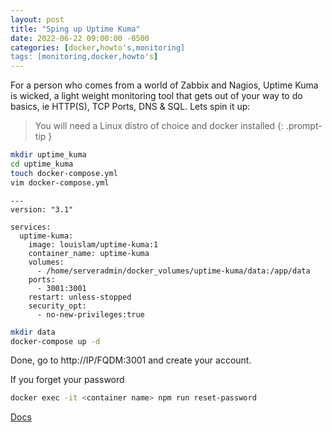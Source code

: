 ```yaml
---
layout: post
title: "Sping up Uptime Kuma"
date: 2022-06-22 09:00:00 -0500
categories: [docker,howto's,monitoring]
tags: [monitoring,docker,howto's]
---
```


For a person who comes from a world of Zabbix and Nagios, Uptime Kuma is wicked, a light weight monitoring tool that gets out of your way to do basics, ie HTTP(S), TCP Ports, DNS & SQL.  Lets spin it up:

> You will need a Linux distro of choice and docker installed
{: .prompt-tip }

```bash
mkdir uptime_kuma
cd uptime_kuma
touch docker-compose.yml
vim docker-compose.yml
```

```yaml;
---
version: "3.1"

services:
  uptime-kuma:
    image: louislam/uptime-kuma:1
    container_name: uptime-kuma
    volumes:
      - /home/serveradmin/docker_volumes/uptime-kuma/data:/app/data
    ports:
      - 3001:3001
    restart: unless-stopped
    security_opt:
      - no-new-privileges:true
```

```bash
mkdir data
docker-compose up -d
```

Done, go to http://IP/FQDM:3001 and create your account. 

If you forget your password

```bash
docker exec -it <container name> npm run reset-password
```

[Docs](https://uptime.kuma.pet/docs/README)